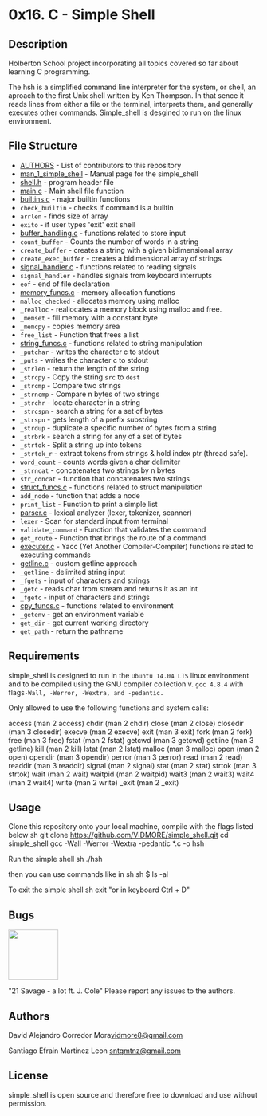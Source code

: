 # 0x16. C - Simple Shell

## Description
Holberton School project incorporating all topics covered so far about learning C programming.

The hsh is a simplified command line interpreter for the system, or shell, an aproach to the first Unix shell written by Ken Thompson. In that sence it reads lines from either a file or the terminal, interprets them, and generally executes other commands. Simple_shell is desgined to run on the linux environment.

## File Structure
* [AUTHORS](AUTHORS) - List of contributors to this repository
* [man_1_simple_shell](man_1_simple_shell) - Manual page for the simple_shell
* [shell.h](shell.h) - program header file
* [main.c](main.c) - Main shell file function
* [builtins.c](builtins.c) - major builtin functions
* `check_builtin` - checks if command is a builtin
* `arrlen` - finds size of array
* `exito` - if user types 'exit' exit shell
* [buffer_handling.c](buffer_handling.c) - functions related to store input
* `count_buffer` - Counts the number of words in a string
* `create_buffer` - creates a string with a given bidimensional array
* `create_exec_buffer` - creates a bidimensional array of strings
* [signal_handler.c](signal_handler.c) - functions related to reading signals
* `signal_handler` - handles signals from keyboard interrupts
* `eof` - end of file declaration
* [memory_funcs.c](memory_funcs.c) - memory allocation functions
* `malloc_checked` - allocates memory using malloc
* `_realloc` - reallocates a memory block using malloc and free.
* `_memset` - fill memory with a constant byte
* `_memcpy` - copies memory area
* `free_list` - Function that frees a list
* [string_funcs.c](string_funcs.c) - functions related to string manipulation
* `_putchar` - writes the character c to stdout
* `_puts` - writes the character c to stdout
* `_strlen` - return the length of the string
* `_strcpy` - Copy the string `src` to `dest`
* `_strcmp` - Compare two strings
* `_strncmp` - Compare n bytes of two strings
* `_strchr` - locate character in a string
* `_strcspn` - search a string for a set of bytes
* `_strspn` - gets length of a prefix substring
* `_strdup` - duplicate a specific number of bytes from a string
* `_strbrk` - search a string for any of a set of bytes
* `_strtok` - Split a string up into tokens
* `_strtok_r` - extract tokens from strings & hold index ptr (thread safe).
* `word_count` - counts words given a char delimiter
* `_strncat` - concatenates two strings by n bytes
* `str_concat` - function that concatenates two strings
* [struct_funcs.c](struct_funcs.c) - functions related to struct manipulation
* `add_node` - function that adds a node
* `print_list` - Function to print a simple list
* [parser.c](parser.c) - lexical analyzer (lexer, tokenizer, scanner)
* `lexer` - Scan for standard input from terminal
* `validate_command` - Function that validates the command
* `get_route` - Function that brings the route of a command
* [executer.c](executer.c) - Yacc (Yet Another Compiler-Compiler) functions related to executing commands
* [getline.c](getline.c) - custom getline approach
* `_getline` - delimited string input
* `_fgets` - input of characters and strings
* `_getc` - reads char from stream and returns it as an int
* `_fgetc` - input of characters and strings
* [cpy_funcs.c](cpy_funcs.c) - functions related to environment
* `_getenv` - get an environment variable
* `get_dir` - get current working directory
* `get_path` - return the pathname

## Requirements
simple_shell is designed to run in the `Ubuntu 14.04 LTS` linux environment and to be compiled using the GNU compiler collection v. `gcc 4.8.4` with flags`-Wall, -Werror, -Wextra, and -pedantic.`

Only allowed to use the following functions and system calls:

access (man 2 access)
chdir (man 2 chdir)
close (man 2 close)
closedir (man 3 closedir)
execve (man 2 execve)
exit (man 3 exit)
fork (man 2 fork)
free (man 3 free)
fstat (man 2 fstat)
getcwd (man 3 getcwd)
getline (man 3 getline)
kill (man 2 kill)
lstat (man 2 lstat)
malloc (man 3 malloc)
open (man 2 open)
opendir (man 3 opendir)
perror (man 3 perror)
read (man 2 read)
readdir (man 3 readdir)
signal (man 2 signal)
stat (man 2 stat)
strtok (man 3 strtok)
wait (man 2 wait)
waitpid (man 2 waitpid)
wait3 (man 2 wait3)
wait4 (man 2 wait4)
write (man 2 write)
_exit (man 2 _exit)

## Usage
Clone this repository onto your local machine, compile with the flags listed below
sh
git clone https://github.com/VIDMORE/simple_shell.git
cd simple_shell
gcc -Wall -Werror -Wextra -pedantic *.c -o hsh

Run the simple shell
sh
./hsh

then you can use commands like in sh
sh
$ ls -al

To exit the simple shell
sh
exit
"or in keyboard Ctrl + D"

## Bugs
<img src="https://media.breitbart.com/media/2019/06/AP_060502025509-640x480.jpg" align="middle" width="100" height="100">

"21 Savage - a lot ft. J. Cole"
Please report any issues to the authors.
## Authors
David Alejandro Corredor Mora<vidmore8@gmail.com>

Santiago Efrain Martinez Leon <sntgmtnz@gmail.com>
## License
simple_shell is open source and therefore free to download and use without permission.
